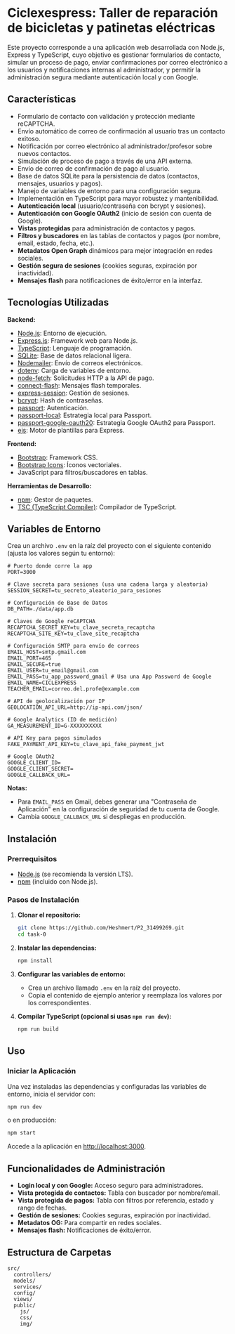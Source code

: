 # Ciclexespress: Taller de reparación de bicicletas y patinetas eléctricas

Este proyecto corresponde a una aplicación web desarrollada con Node.js, Express y TypeScript, cuyo objetivo es gestionar formularios de contacto, simular un proceso de pago, enviar confirmaciones por correo electrónico a los usuarios y notificaciones internas al administrador, y permitir la administración segura mediante autenticación local y con Google.

## Características

- Formulario de contacto con validación y protección mediante reCAPTCHA.
- Envío automático de correo de confirmación al usuario tras un contacto exitoso.
- Notificación por correo electrónico al administrador/profesor sobre nuevos contactos.
- Simulación de proceso de pago a través de una API externa.
- Envío de correo de confirmación de pago al usuario.
- Base de datos SQLite para la persistencia de datos (contactos, mensajes, usuarios y pagos).
- Manejo de variables de entorno para una configuración segura.
- Implementación en TypeScript para mayor robustez y mantenibilidad.
- **Autenticación local** (usuario/contraseña con bcrypt y sesiones).
- **Autenticación con Google OAuth2** (inicio de sesión con cuenta de Google).
- **Vistas protegidas** para administración de contactos y pagos.
- **Filtros y buscadores** en las tablas de contactos y pagos (por nombre, email, estado, fecha, etc.).
- **Metadatos Open Graph** dinámicos para mejor integración en redes sociales.
- **Gestión segura de sesiones** (cookies seguras, expiración por inactividad).
- **Mensajes flash** para notificaciones de éxito/error en la interfaz.

## Tecnologías Utilizadas

**Backend:**
- [Node.js](https://nodejs.org/): Entorno de ejecución.
- [Express.js](https://expressjs.com/): Framework web para Node.js.
- [TypeScript](https://www.typescriptlang.org/): Lenguaje de programación.
- [SQLite](https://www.sqlite.org/): Base de datos relacional ligera.
- [Nodemailer](https://nodemailer.com/): Envío de correos electrónicos.
- [dotenv](https://www.npmjs.com/package/dotenv): Carga de variables de entorno.
- [node-fetch](https://www.npmjs.com/package/node-fetch): Solicitudes HTTP a la API de pago.
- [connect-flash](https://www.npmjs.com/package/connect-flash): Mensajes flash temporales.
- [express-session](https://www.npmjs.com/package/express-session): Gestión de sesiones.
- [bcrypt](https://www.npmjs.com/package/bcrypt): Hash de contraseñas.
- [passport](https://www.npmjs.com/package/passport): Autenticación.
- [passport-local](https://www.npmjs.com/package/passport-local): Estrategia local para Passport.
- [passport-google-oauth20](https://www.npmjs.com/package/passport-google-oauth20): Estrategia Google OAuth2 para Passport.
- [ejs](https://www.npmjs.com/package/ejs): Motor de plantillas para Express.

**Frontend:**
- [Bootstrap](https://getbootstrap.com/): Framework CSS.
- [Bootstrap Icons](https://icons.getbootstrap.com/): Íconos vectoriales.
- JavaScript para filtros/buscadores en tablas.

**Herramientas de Desarrollo:**
- [npm](https://www.npmjs.com/): Gestor de paquetes.
- [TSC (TypeScript Compiler)](https://www.typescriptlang.org/): Compilador de TypeScript.

## Variables de Entorno

Crea un archivo `.env` en la raíz del proyecto con el siguiente contenido (ajusta los valores según tu entorno):

```env
# Puerto donde corre la app
PORT=3000

# Clave secreta para sesiones (usa una cadena larga y aleatoria)
SESSION_SECRET=tu_secreto_aleatorio_para_sesiones

# Configuración de Base de Datos
DB_PATH=./data/app.db

# Claves de Google reCAPTCHA
RECAPTCHA_SECRET_KEY=tu_clave_secreta_recaptcha
RECAPTCHA_SITE_KEY=tu_clave_site_recaptcha

# Configuración SMTP para envío de correos
EMAIL_HOST=smtp.gmail.com
EMAIL_PORT=465
EMAIL_SECURE=true
EMAIL_USER=tu_email@gmail.com
EMAIL_PASS=tu_app_password_gmail # Usa una App Password de Google
EMAIL_NAME=CICLEXPRESS
TEACHER_EMAIL=correo.del.profe@example.com

# API de geolocalización por IP
GEOLOCATION_API_URL=http://ip-api.com/json/

# Google Analytics (ID de medición)
GA_MEASUREMENT_ID=G-XXXXXXXXXX

# API Key para pagos simulados
FAKE_PAYMENT_API_KEY=tu_clave_api_fake_payment_jwt

# Google OAuth2
GOOGLE_CLIENT_ID=
GOOGLE_CLIENT_SECRET=
GOOGLE_CALLBACK_URL=
```

**Notas:**
- Para `EMAIL_PASS` en Gmail, debes generar una "Contraseña de Aplicación" en la configuración de seguridad de tu cuenta de Google.
- Cambia `GOOGLE_CALLBACK_URL` si despliegas en producción.

## Instalación

### Prerrequisitos

- [Node.js](https://nodejs.org/en/download/) (se recomienda la versión LTS).
- [npm](https://docs.npmjs.com/cli/v9/commands/npm) (incluido con Node.js).

### Pasos de Instalación

1. **Clonar el repositorio:**
    ```bash
    git clone https://github.com/Heshmert/P2_31499269.git
    cd task-0
    ```

2. **Instalar las dependencias:**
    ```bash
    npm install
    ```

3. **Configurar las variables de entorno:**
    - Crea un archivo llamado `.env` en la raíz del proyecto.
    - Copia el contenido de ejemplo anterior y reemplaza los valores por los correspondientes.

4. **Compilar TypeScript (opcional si usas `npm run dev`):**
    ```bash
    npm run build
    ```

## Uso

### Iniciar la Aplicación

Una vez instaladas las dependencias y configuradas las variables de entorno, inicia el servidor con:

```bash
npm run dev
```

o en producción:

```bash
npm start
```

Accede a la aplicación en [http://localhost:3000](http://localhost:3000).

## Funcionalidades de Administración

- **Login local y con Google:** Acceso seguro para administradores.
- **Vista protegida de contactos:** Tabla con buscador por nombre/email.
- **Vista protegida de pagos:** Tabla con filtros por referencia, estado y rango de fechas.
- **Gestión de sesiones:** Cookies seguras, expiración por inactividad.
- **Metadatos OG:** Para compartir en redes sociales.
- **Mensajes flash:** Notificaciones de éxito/error.

## Estructura de Carpetas

```
src/
  controllers/
  models/
  services/
  config/
  views/
  public/
    js/
    css/
    img/
```
